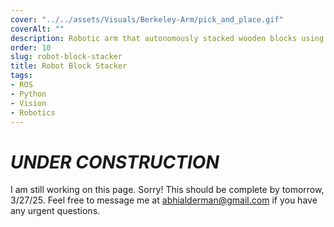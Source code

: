 ```yaml
---
cover: "../../assets/Visuals/Berkeley-Arm/pick_and_place.gif"
coverAlt: ""
description: Robotic arm that autonomously stacked wooden blocks using computer vision.
order: 10
slug: robot-block-stacker
title: Robot Block Stacker
tags:
- ROS
- Python
- Vision
- Robotics
---
```


# **_UNDER CONSTRUCTION_**
I am still working on this page. Sorry! This should be complete by tomorrow, 3/27/25. Feel free to message me at abhialderman@gmail.com if you have any urgent questions.